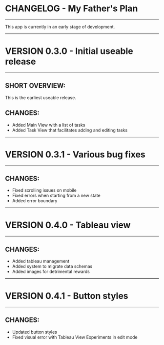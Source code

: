 # **CHANGELOG - My Father's Plan**
----------------------------------
This app is currently in an early stage of development.

----------------------------------
# **VERSION 0.3.0** - Initial useable release
----------------------------------

## SHORT OVERVIEW:

This is the earliest useable release.

## CHANGES:

- Added Main View with a list of tasks
- Added Task View that facilitates adding and editing tasks

----------------------------------
# **VERSION 0.3.1** - Various bug fixes
----------------------------------

## CHANGES:

- Fixed scrolling issues on mobile
- Fixed errors when starting from a new state
- Added error boundary

----------------------------------
# **VERSION 0.4.0** - Tableau view
----------------------------------

## CHANGES:

- Added tableau management
- Added system to migrate data schemas
- Added images for detrimental rewards

----------------------------------
# **VERSION 0.4.1** - Button styles
----------------------------------

## CHANGES:

- Updated button styles
- Fixed visual error with Tableau View Experiments in edit mode